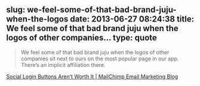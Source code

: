 slug: we-feel-some-of-that-bad-brand-juju-when-the-logos
date: 2013-06-27 08:24:38
title: We feel some of that bad brand juju when the logos of other companies...
type: quote
---

> We feel some of that bad brand juju when the logos of other companies sit next to ours on the most popular page in our app. There’s an implicit affiliation there.

[Social Login Buttons Aren’t Worth It | MailChimp Email Marketing Blog](http://blog.mailchimp.com/social-login-buttons-arent-worth-it/)
